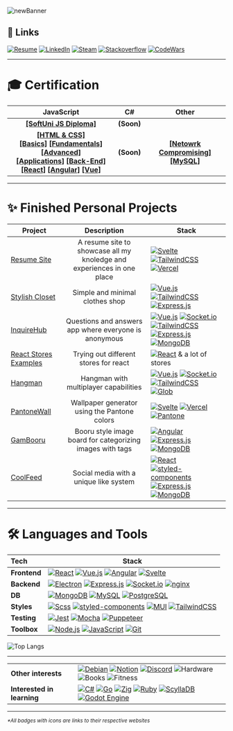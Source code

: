 [//]: # (Profile picture by hcnone: https://twitter.com/hcnone)
[//]: # (Girl on the README by Rivhey: https://www.reddit.com/user/Rivhey/)

![newBanner](https://github.com/GameBear64/GameBear64/assets/33098072/a3bb3713-cf3a-4263-a764-3bb3ff48dca3)

## 🔗 Links
[![Resume](https://img.shields.io/badge/Resume--Website-4EA94B.svg?style=for-the-badge&logo=googledocs&logoColor=white)](https://gam-resume-site.vercel.app/)
[![LinkedIn](https://img.shields.io/badge/linkedin-%230077B5.svg?style=for-the-badge&logo=linkedin&logoColor=white)](https://www.linkedin.com/in/vladimir-d-petrov/)
[![Steam](https://img.shields.io/badge/steam-%23000000.svg?style=for-the-badge&logo=steam&logoColor=white)](https://steamcommunity.com/id/GameBear/)
[![Stackoverflow](https://img.shields.io/badge/-Stackoverflow-FE7A16?style=for-the-badge&logo=stack-overflow&logoColor=white)](https://stackoverflow.com/users/7149508/gambar)
[![CodeWars](https://www.codewars.com/users/GameBear64/badges/micro)](https://www.codewars.com/users/GameBear64)

---
# 🎓 Certification  

| JavaScript         | C#            | Other      |
| :----------------: | :-----------: | :--------: |
| **[[SoftUni JS Diploma]](https://softuni.bg/Certificates/Details/174956/3cfcef66)** | **(Soon)** |
| **[[HTML & CSS]](https://softuni.bg/certificates/details/147238/ddfb476c) <br> [[Basics]](https://softuni.bg/certificates/details/109583/66a77ff4) [[Fundamentals]](https://softuni.bg/certificates/details/119720/5df825ba) [[Advanced]](https://softuni.bg/certificates/details/126429/78227b8d) <br> [[Applications]](https://softuni.bg/certificates/details/130516/694d7db5) [[Back-End]](https://softuni.bg/certificates/details/142300/3d3e858a) <br> [[React]](https://softuni.bg/certificates/details/140603/42716068) [[Angular]](https://softuni.bg/certificates/details/152883/0037814e) [[Vue]](https://softuni.bg/certificates/details/199031/5c18ca33)** | **(Soon)** | **[[Netowrk Compromising]](https://softuni.bg/certificates/details/171692/b94990bb) <br> [[MySQL]](https://softuni.bg/certificates/details/172232/dab96a14)** |

---
# ✨ Finished Personal Projects
| Project         | Description     | Stack      |
| --------------- | :-------------: | ---------- |
| [Resume Site](https://github.com/GameBear64/resume-site/tree/main) | A resume site to showcase all my knoledge and experiences in one place | [![Svelte](https://img.shields.io/badge/svelte-%23f1413d.svg?style=for-the-badge&logo=svelte&logoColor=white)](https://svelte.dev) [![TailwindCSS](https://img.shields.io/badge/tailwindcss-%2338B2AC.svg?style=for-the-badge&logo=tailwind-css&logoColor=white)](https://tailwindcss.com/) [![Vercel](https://img.shields.io/badge/vercel-%23000000.svg?style=for-the-badge&logo=vercel&logoColor=white)](https://vercel.com/) |
| [Stylish Closet](https://github.com/GameBear64/Clothes-Shop) | Simple and minimal clothes shop | [![Vue.js](https://img.shields.io/badge/vuejs-%2335495e.svg?style=for-the-badge&logo=vuedotjs&logoColor=%234FC08D)](https://vuejs.org/) [![TailwindCSS](https://img.shields.io/badge/tailwindcss-%2338B2AC.svg?style=for-the-badge&logo=tailwind-css&logoColor=white)](https://tailwindcss.com/) [![Express.js](https://img.shields.io/badge/express.js-%23404d59.svg?style=for-the-badge&logo=express&logoColor=%2361DAFB)](https://expressjs.com) |
| [InquireHub](https://github.com/GameBear64/InquireHub) | Questions and answers app where everyone is anonymous | [![Vue.js](https://img.shields.io/badge/vuejs-%2335495e.svg?style=for-the-badge&logo=vuedotjs&logoColor=%234FC08D)](https://vuejs.org/) [![Socket.io](https://img.shields.io/badge/Socket.io-black?style=for-the-badge&logo=socket.io&badgeColor=010101)](https://socket.io/)  [![TailwindCSS](https://img.shields.io/badge/tailwindcss-%2338B2AC.svg?style=for-the-badge&logo=tailwind-css&logoColor=white)](https://tailwindcss.com/) [![Express.js](https://img.shields.io/badge/express.js-%23404d59.svg?style=for-the-badge&logo=express&logoColor=%2361DAFB)](https://expressjs.com) [![MongoDB](https://img.shields.io/badge/MongoDB-4EA94B?style=for-the-badge&logo=mongodb&logoColor=white)](https://www.mongodb.com/) |
| [React Stores Examples](https://github.com/GameBear64/React-Stores-Examples) | Trying out different stores for react | [![React](https://img.shields.io/badge/react-%2320232a.svg?style=for-the-badge&logo=react&logoColor=%2361DAFB)](https://reactjs.org/) & a lot of stores |
| [Hangman](https://github.com/GameBear64/hangman) | Hangman with multiplayer capabilities | [![Vue.js](https://img.shields.io/badge/vuejs-%2335495e.svg?style=for-the-badge&logo=vuedotjs&logoColor=%234FC08D)](https://vuejs.org/) [![Socket.io](https://img.shields.io/badge/Socket.io-black?style=for-the-badge&logo=socket.io&badgeColor=010101)](https://socket.io/)  [![TailwindCSS](https://img.shields.io/badge/tailwindcss-%2338B2AC.svg?style=for-the-badge&logo=tailwind-css&logoColor=white)](https://tailwindcss.com/) [![Glob](https://img.shields.io/badge/GLOB-774AB7?style=for-the-badge&logoColor=white)](https://www.npmjs.com/package/glob) |
| [PantoneWall](https://pantone-wall.vercel.app/) | Wallpaper generator using the Pantone colors | [![Svelte](https://img.shields.io/badge/svelte-%23f1413d.svg?style=for-the-badge&logo=svelte&logoColor=white)](https://svelte.dev) [![Vercel](https://img.shields.io/badge/vercel-%23000000.svg?style=for-the-badge&logo=vercel&logoColor=white)](https://vercel.com/) [![Pantone](https://img.shields.io/badge/Pantone-AC354B?style=for-the-badge&logoColor=white)](https://www.pantone.com/) |
| [GamBooru](https://github.com/GameBear64/GamBooru) | Booru style image board for categorizing images with tags | [![Angular](https://img.shields.io/badge/angular-%23DD0031.svg?style=for-the-badge&logo=angular&logoColor=white)](https://angular.io) [![Express.js](https://img.shields.io/badge/express.js-%23404d59.svg?style=for-the-badge&logo=express&logoColor=%2361DAFB)](https://expressjs.com) [![MongoDB](https://img.shields.io/badge/MongoDB-4EA94B?style=for-the-badge&logo=mongodb&logoColor=white)](https://www.mongodb.com/) | 
| [CoolFeed](https://github.com/GameBear64/CoolFeed) | Social media with a unique like system | [![React](https://img.shields.io/badge/react-%2320232a.svg?style=for-the-badge&logo=react&logoColor=%2361DAFB)](https://reactjs.org/) [![styled-components](https://img.shields.io/badge/styled--components-DB7093?style=for-the-badge&logo=styled-components&logoColor=white)](https://styled-components.com/) [![Express.js](https://img.shields.io/badge/express.js-%23404d59.svg?style=for-the-badge&logo=express&logoColor=%2361DAFB)](https://expressjs.com) [![MongoDB](https://img.shields.io/badge/MongoDB-4EA94B?style=for-the-badge&logo=mongodb&logoColor=white)](https://www.mongodb.com/) |

---

# 🛠 Languages and Tools
| Tech            | Stack                                                        |
| :-------------- | ------------------------------------------------------------ |
| **Frontend**        | [![React](https://img.shields.io/badge/react-%2320232a.svg?style=for-the-badge&logo=react&logoColor=%2361DAFB)](https://reactjs.org/) [![Vue.js](https://img.shields.io/badge/vuejs-%2335495e.svg?style=for-the-badge&logo=vuedotjs&logoColor=%234FC08D)](https://vuejs.org/) [![Angular](https://img.shields.io/badge/angular-%23DD0031.svg?style=for-the-badge&logo=angular&logoColor=white)](https://angular.io) [![Svelte](https://img.shields.io/badge/svelte-%23f1413d.svg?style=for-the-badge&logo=svelte&logoColor=white)](https://svelte.dev) |
| **Backend**         | [![Electron](https://img.shields.io/badge/Electron-191970?style=for-the-badge&logo=Electron&logoColor=white)](https://www.electronjs.org) [![Express.js](https://img.shields.io/badge/express.js-%23404d59.svg?style=for-the-badge&logo=express&logoColor=%2361DAFB)](https://expressjs.com) [![Socket.io](https://img.shields.io/badge/Socket.io-black?style=for-the-badge&logo=socket.io&badgeColor=010101)](https://socket.io/) [![nginx](https://img.shields.io/badge/nginx-%23009639.svg?style=for-the-badge&logo=nginx&logoColor=white)](https://www.nginx.com) |
| **DB**              | [![MongoDB](https://img.shields.io/badge/MongoDB-4EA94B?style=for-the-badge&logo=mongodb&logoColor=white)](https://www.mongodb.com/) [![MySQL](https://img.shields.io/badge/mysql-%2300f.svg?style=for-the-badge&logo=mysql&logoColor=white)](https://www.mysql.com/) [![PostgreSQL](https://img.shields.io/badge/postgres-%23316192.svg?style=for-the-badge&logo=postgresql&logoColor=white)](https://www.postgresql.org) |
| **Styles**          | [![Scss](https://img.shields.io/badge/SCSS-hotpink.svg?style=for-the-badge&logo=SASS&logoColor=white)](https://sass-lang.com) [![styled-components](https://img.shields.io/badge/styled--components-DB7093?style=for-the-badge&logo=styled-components&logoColor=white)](https://styled-components.com/) [![MUI](https://img.shields.io/badge/MUI-%230081CB.svg?style=for-the-badge&logo=mui&logoColor=white)](https://mui.com/) [![TailwindCSS](https://img.shields.io/badge/tailwindcss-%2338B2AC.svg?style=for-the-badge&logo=tailwind-css&logoColor=white)](https://tailwindcss.com/) |
| **Testing**         | [![Jest](https://img.shields.io/badge/-jest-%23C21325?style=for-the-badge&logo=jest&logoColor=white)](https://jestjs.io) [![Mocha](https://img.shields.io/badge/-mocha-%238D6748?style=for-the-badge&logo=mocha&logoColor=white)](https://mochajs.org/) [![Puppeteer](https://img.shields.io/badge/-puppeteer-40B5A4?style=for-the-badge&logo=puppeteer&logoColor=white)](https://pptr.dev/) |
| **Toolbox**         | [![Node.js](https://img.shields.io/badge/node.js-6DA55F?style=for-the-badge&logo=node.js&logoColor=white)](https://nodejs.org) [![JavaScript](https://img.shields.io/badge/javascript-%23323330.svg?style=for-the-badge&logo=javascript&logoColor=%23F7DF1E)](https://developer.mozilla.org/en-US/docs/Web/JavaScript) [![Git](https://img.shields.io/badge/git-%23F05033.svg?style=for-the-badge&logo=git&logoColor=white)](https://git-scm.com/) |

![Top Langs](https://github-readme-stats.vercel.app/api/top-langs/?username=GameBear64&layout=compact&theme=dark)

---

| | |
| :-------------- | ------------------------------------------------------------ |
| **Other interests** | [![Debian](https://img.shields.io/badge/Debian-D70A53?style=for-the-badge&logo=debian&logoColor=white)](https://www.debian.org/) [![Notion](https://img.shields.io/badge/Notion-%23000000.svg?style=for-the-badge&logo=notion&logoColor=white)](https://www.notion.so/) [![Discord](https://img.shields.io/badge/Discord-%235865F2.svg?style=for-the-badge&logo=discord&logoColor=white)](https://discord.com/) ![Hardware](https://img.shields.io/badge/Hardware-000?style=for-the-badge&logo=googlesearchconsole&logoColor=white) ![Books](https://img.shields.io/badge/Books-B71C1C?style=for-the-badge&logo=bookstack&logoColor=white) ![Fitness](https://img.shields.io/badge/Fitness-blue?style=for-the-badge) |
| **Interested in learning** | [![C#](https://img.shields.io/badge/c%23-%23239120.svg?style=for-the-badge&logo=c-sharp&logoColor=white)](https://learn.microsoft.com/en-us/dotnet/csharp/tour-of-csharp/) [![Go](https://img.shields.io/badge/go-%2300ADD8.svg?style=for-the-badge&logo=go&logoColor=white)](https://go.dev/) [![Zig](https://img.shields.io/badge/Zig-%23F7A41D.svg?style=for-the-badge&logo=zig&logoColor=white)](https://ziglang.org/) [![Ruby](https://img.shields.io/badge/ruby-%23CC342D.svg?style=for-the-badge&logo=ruby&logoColor=white)](https://www.ruby-lang.org/en/) [![ScyllaDB](https://img.shields.io/badge/scylladb-0D80D8.svg?style=for-the-badge)](https://www.scylladb.com/) [![Godot Engine](https://img.shields.io/badge/GODOT-%23FFFFFF.svg?style=for-the-badge&logo=godot-engine)](https://godotengine.org/) |


---
<sup><i>*All badges with icons are links to their respective websites</i></sup>
